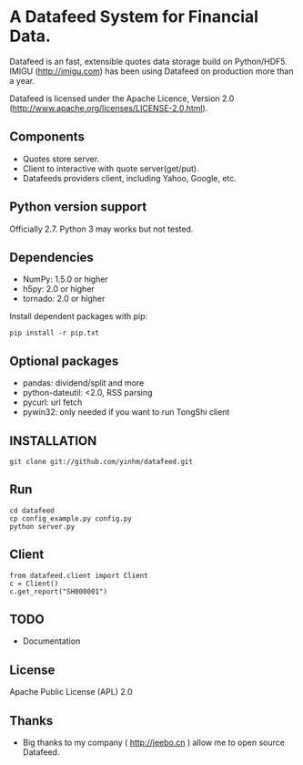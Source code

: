 A Datafeed System for Financial Data.
=====================================
Datafeed is an fast, extensible quotes data storage build on
Python/HDF5. IMIGU (http://imigu.com) has been using Datafeed on production
more than a year.

Datafeed is licensed under the Apache Licence, Version 2.0
(http://www.apache.org/licenses/LICENSE-2.0.html).

## Components

 * Quotes store server.
 * Client to interactive with quote server(get/put).
 * Datafeeds providers client, including Yahoo, Google, etc.


## Python version support

Officially 2.7. Python 3 may works but not tested.


## Dependencies

   * NumPy: 1.5.0 or higher
   * h5py: 2.0 or higher
   * tornado: 2.0 or higher

Install dependent packages with pip:

    pip install -r pip.txt


## Optional packages

 * pandas: dividend/split and more
 * python-dateutil: <2.0, RSS parsing
 * pycurl: url fetch
 * pywin32: only needed if you want to run TongShi client


## INSTALLATION

    git clone git://github.com/yinhm/datafeed.git


## Run

    cd datafeed
    cp config_example.py config.py
    python server.py


## Client

    from datafeed.client import Client
    c = Client()
    c.get_report("SH000001")


## TODO

 * Documentation


## License

Apache Public License (APL) 2.0


## Thanks

 * Big thanks to my company ( http://jeebo.cn ) allow me to open source Datafeed.
